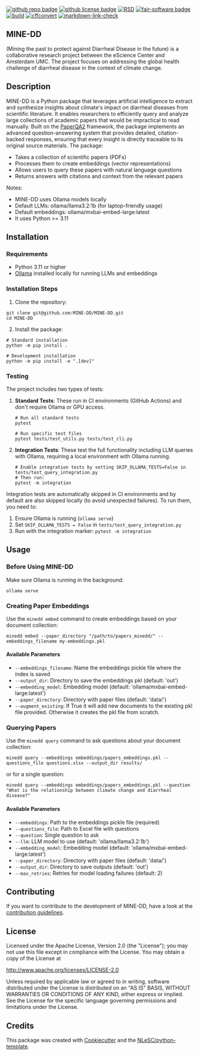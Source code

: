 [![github repo badge](https://img.shields.io/badge/github-repo-000.svg?logo=github&labelColor=gray&color=blue)](https://github.com/MINE-DD/mine-dd)
[![github license badge](https://img.shields.io/github/license/MINE-DD/mine-dd)](https://github.com/MINE-DD/mine-dd )
[![RSD](https://img.shields.io/badge/rsd-mine_dd-00a3e3.svg)](https://research-software-directory.org/projects/mine-dd)
[![fair-software badge](https://img.shields.io/badge/fair--software.eu-%E2%97%8F%20%20%E2%97%8F%20%20%E2%97%8F%20%20%E2%97%8F%20%20%E2%97%8B-yellow)](https://fair-software.eu)
[![build](https://github.com/MINE-DD/mine-dd/actions/workflows/build.yml/badge.svg)](https://github.com/MINE-DD/mine-dd/actions/workflows/build.yml)
[![cffconvert](https://github.com/MINE-DD/mine-dd/actions/workflows/cffconvert.yml/badge.svg)](https://github.com/MINE-DD/mine-dd/actions/workflows/cffconvert.yml)
[![markdown-link-check](https://github.com/MINE-DD/mine-dd/actions/workflows/markdown-link-check.yml/badge.svg)](https://github.com/MINE-DD/mine-dd/actions/workflows/markdown-link-check.yml)

## MINE-DD

(Mining the past to protect against Diarrheal Disease in the future) is a collaborative research project between the eScience Center and Amsterdam UMC. 
The project focuses on addressing the global health challenge of diarrheal disease in the context of climate change.

## Description

MINE-DD is a Python package that leverages artificial intelligence to extract and synthesize insights about climate's impact on diarrheal diseases from scientific literature. 
It enables researchers to efficiently query and analyze large collections of academic papers that would be impractical to read manually. Built on the [PaperQA2](https://github.com/neuracap/paperqa) framework, 
the package implements an advanced question-answering system that provides detailed, citation-backed responses, ensuring that every insight is directly traceable to its original source materials.
The package:

- Takes a collection of scientific papers (PDFs)
- Processes them to create embeddings (vector representations)
- Allows users to query these papers with natural language questions
- Returns answers with citations and context from the relevant papers

Notes:

- MINE-DD uses Ollama models locally
- Default LLMs: ollama/llama3.2:1b (for laptop-friendly usage)
- Default embeddings: ollama/mxbai-embed-large:latest
- It uses Python >= 3.11

## Installation

### Requirements

- Python 3.11 or higher
- [Ollama](https://ollama.ai/) installed locally for running LLMs and embeddings

### Installation Steps

1. Clone the repository:

```console
git clone git@github.com:MINE-DD/MINE-DD.git
cd MINE-DD
```

2. Install the package:

```console
# Standard installation
python -m pip install .

# Development installation
python -m pip install -e ".[dev]"
```

### Testing

The project includes two types of tests:

1. **Standard Tests**: These run in CI environments (GitHub Actions) and don't require Ollama or GPU access.

   ```console
   # Run all standard tests
   pytest
   
   # Run specific test files
   pytest tests/test_utils.py tests/test_cli.py
   ```

2. **Integration Tests**: These test the full functionality including LLM queries with Ollama, requiring a local environment with Ollama running.

   ```console
   # Enable integration tests by setting SKIP_OLLAMA_TESTS=False in tests/test_query_integration.py
   # Then run:
   pytest -m integration
   ```

Integration tests are automatically skipped in CI environments and by default are also skipped locally (to avoid unexpected failures). To run them, you need to:

1. Ensure Ollama is running (`ollama serve`)
2. Set `SKIP_OLLAMA_TESTS = False` in `tests/test_query_integration.py`
3. Run with the integration marker: `pytest -m integration`


## Usage

### Before Using MINE-DD

Make sure Ollama is running in the background:

```console
ollama serve
```

### Creating Paper Embeddings

Use the `minedd embed` command to create embeddings based on your document collection:

```console
minedd embed --paper_directory "/path/to/papers_minedd/" --embeddings_filename my-embeddings.pkl
```

#### Available Parameters

- `--embeddings_filename`: Name the embeddings pickle file where the index is saved
- `--output_dir`: Directory to save the embeddings pkl (default: 'out')
- `--embedding_model`: Embedding model (default: 'ollama/mxbai-embed-large:latest')
- `--paper_directory`: Directory with paper files (default: 'data/')
- `--augment_existing`: If True it will add new documents to the existing pkl file provided. Otherwise it creates the pkl file from scratch.


### Querying Papers

Use the `minedd query` command to ask questions about your document collection:

```console
minedd query --embeddings embeddings/papers_embeddings.pkl --questions_file questions.xlsx --output_dir results/
```

or for a single question:

```console
minedd query --embeddings embeddings/papers_embeddings.pkl --question "What is the relationship between climate change and diarrheal disease?"
```

#### Available Parameters

- `--embeddings`: Path to the embeddings pickle file (required)
- `--questions_file`: Path to Excel file with questions
- `--question`: Single question to ask
- `--llm`: LLM model to use (default: 'ollama/llama3.2:1b')
- `--embedding_model`: Embedding model (default: 'ollama/mxbai-embed-large:latest')
- `--paper_directory`: Directory with paper files (default: 'data/')
- `--output_dir`: Directory to save outputs (default: 'out')
- `--max_retries`: Retries for model loading failures (default: 2)

## Contributing

If you want to contribute to the development of MINE-DD,
have a look at the [contribution guidelines](CONTRIBUTING.md).

## License
Licensed under the Apache License, Version 2.0 (the "License"); you may not use this file except in compliance with the License. You may obtain a copy of the License at

http://www.apache.org/licenses/LICENSE-2.0

Unless required by applicable law or agreed to in writing, software distributed under the License is distributed on an "AS IS" BASIS, WITHOUT WARRANTIES OR CONDITIONS OF ANY KIND, either express or implied. See the License for the specific language governing permissions and limitations under the License.

## Credits

This package was created with [Cookiecutter](https://github.com/audreyr/cookiecutter) and the [NLeSC/python-template](https://github.com/NLeSC/python-template).

